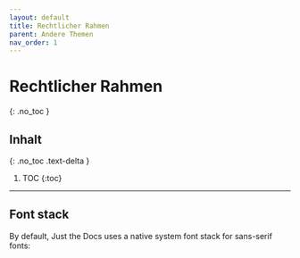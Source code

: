 ```yaml
---
layout: default
title: Rechtlicher Rahmen
parent: Andere Themen
nav_order: 1
---
```


# Rechtlicher Rahmen
{: .no_toc }

## Inhalt
{: .no_toc .text-delta }

1. TOC
{:toc}

---

## Font stack

By default, Just the Docs uses a native system font stack for sans-serif fonts:
